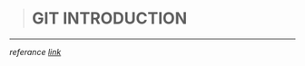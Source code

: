 > # GIT INTRODUCTION
________  
*referance [link](https://blog.udemy.com/git-tutorial-a-comprehensive-guide/)*

